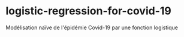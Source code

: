 # logistic-regression-for-covid-19
Modélisation naïve de l'épidémie Covid-19 par une fonction logistique

